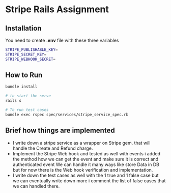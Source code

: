 # Stripe Rails Assignment



## Installation
You need to create **.env** file with these three variables

```bash
STRIPE_PUBLISHABLE_KEY=
STRIPE_SECRET_KEY=
STRIPE_WEBHOOK_SECRET=
```

## How to Run

```bash
bundle install

# to start the serve
rails s 

# To run test cases
bundle exec rspec spec/services/stripe_service_spec.rb

```

## Brief how things are implemented

- I write down a stripe service as a wrapper on Stripe gem. that will handle the Create and Refund charge.
- Implement the Stripe Web hook and tested as well with events i added the method how we can get the event and make sure it is correct and authenticated event We can handle it many ways like store Data in DB but for now there is the Web hook verification and implementation.
- I write down the test cases as well with the 1 true and 1 false case but we can eventually write down more i comment the list of false cases that we can handled there.

